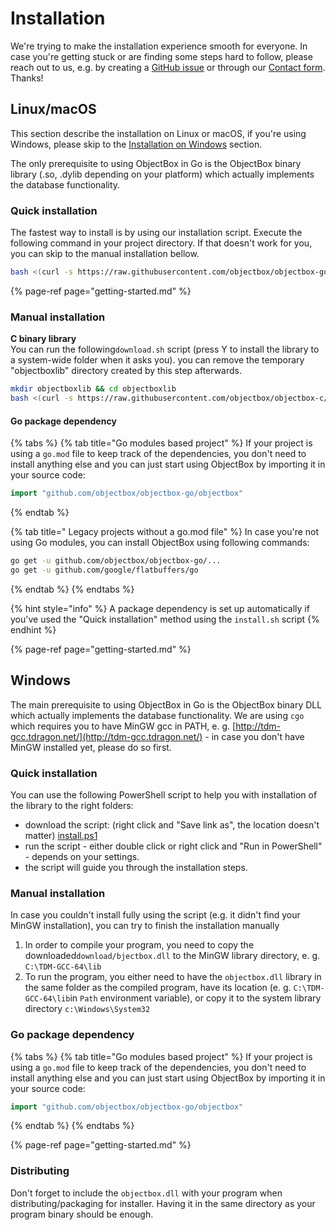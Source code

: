 # Installation

We're trying to make the installation experience smooth for everyone. In case you're getting stuck or are finding some steps hard to follow, please reach out to us, e.g. by creating a [GitHub issue](https://github.com/objectbox/objectbox-go/issues) or through our [Contact form](https://objectbox.io/contact/). Thanks!

## Linux/macOS

This section describe the installation on Linux or macOS, if you're using Windows, please skip to the [Installation on Windows](install.md#windows) section. 

The only prerequisite to using ObjectBox in Go is the ObjectBox binary library \(.so, .dylib depending on your platform\) which actually implements the database functionality. 

### Quick installation

The fastest way to install is by using our installation script. Execute the following command in your project directory. If that doesn't work for you, you can skip to the manual installation bellow.

```bash
bash <(curl -s https://raw.githubusercontent.com/objectbox/objectbox-go/master/install.sh)
```

{% page-ref page="getting-started.md" %}

### Manual installation

**C binary library**  
You can run the following`download.sh` script \(press Y to install the library to a system-wide folder when it asks you\). you can remove the temporary "objectboxlib" directory created by this step afterwards.

```bash
mkdir objectboxlib && cd objectboxlib
bash <(curl -s https://raw.githubusercontent.com/objectbox/objectbox-c/master/download.sh) 0.8.1
```

#### Go package dependency 

{% tabs %}
{% tab title="Go modules based project" %}
If your project is using a `go.mod` file to keep track of the dependencies, you don't need to install anything else and you can just start using ObjectBox by importing it in your source code:

```go
import "github.com/objectbox/objectbox-go/objectbox"
```
{% endtab %}

{% tab title=" Legacy projects without a go.mod file" %}
In case you're not using Go modules, you can install ObjectBox using following commands:

```bash
go get -u github.com/objectbox/objectbox-go/...
go get -u github.com/google/flatbuffers/go
```
{% endtab %}
{% endtabs %}

{% hint style="info" %}
A package dependency is set up automatically if you've used the "Quick installation" method using the `install.sh` script
{% endhint %}

{% page-ref page="getting-started.md" %}

## Windows

The main prerequisite to using ObjectBox in Go is the ObjectBox binary DLL which actually implements the database functionality. We are using `cgo` which requires you to have MinGW gcc in PATH, e. g. [http://tdm-gcc.tdragon.net/](http://tdm-gcc.tdragon.net/) - in case you don't have MinGW installed yet, please do so first.

### **Quick installation**

You can use the following PowerShell script to help you with installation of the library to the right folders:

* download the script: \(right click and "Save link as", the location doesn't matter\) [install.ps1](https://raw.githubusercontent.com/objectbox/objectbox-go/master/install.ps1)
* run the script - either double click or right click and "Run in PowerShell" - depends on your settings.
* the script will guide you through the installation steps.

### **Manual installation**

In case you couldn't install fully using the script \(e.g. it didn't find your MinGW installation\), you can try to finish the installation manually

1. In order to compile your program, you need to copy the downloaded`download/bjectbox.dll` to the MinGW library directory, e. g. `C:\TDM-GCC-64\lib`
2. To run the program, you either need to have the `objectbox.dll` library in the same folder as the compiled program, have its location \(e. g. `C:\TDM-GCC-64\lib`in `Path` environment variable\), or copy it to the system library directory `c:\Windows\System32`

### Go package dependency 

{% tabs %}
{% tab title="Go modules based project" %}
If your project is using a `go.mod` file to keep track of the dependencies, you don't need to install anything else and you can just start using ObjectBox by importing it in your source code:

```go
import "github.com/objectbox/objectbox-go/objectbox"
```
{% endtab %}
{% endtabs %}

{% page-ref page="getting-started.md" %}

### Distributing

Don't forget to include the `objectbox.dll` with your program when distributing/packaging for installer. Having it in the same directory as your program binary should be enough.

